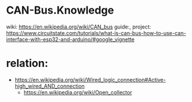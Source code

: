 # CAN-Bus.Knowledge
wiki: https://en.wikipedia.org/wiki/CAN_bus guide:, project: https://www.circuitstate.com/tutorials/what-is-can-bus-how-to-use-can-interface-with-esp32-and-arduino/#google_vignette

# relation:
- https://en.wikipedia.org/wiki/Wired_logic_connection#Active-high_wired_AND_connection
  - https://en.wikipedia.org/wiki/Open_collector
